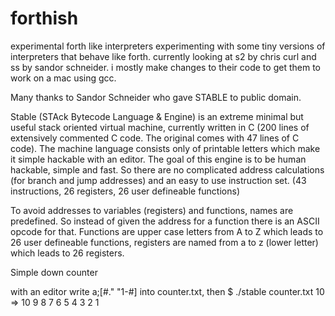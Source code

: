 # forthish
experimental forth like interpreters
experimenting with some tiny versions of interpreters that behave like forth.  currently looking at s2 by chris curl and ss by sandor schneider.  i mostly make changes to their code to get them to work on a mac using gcc.

Many thanks to Sandor Schneider who gave STABLE to public domain.

Stable (STAck Bytecode Language & Engine) is an extreme minimal but useful stack oriented virtual machine, currently written in C (200 lines of extensively commented C code. The original comes with 47 lines of C code). The machine language consists only of printable letters which make it simple hackable with an editor. The goal of this engine is to be human hackable, simple and fast. So there are no complicated address calculations (for branch and jump addresses) and an easy to use instruction set. (43 instructions, 26 registers, 26 user defineable functions)

To avoid addresses to variables (registers) and functions, names are predefined. So instead of given the address for a function there is an ASCII opcode for that. Functions are upper case letters from A to Z which leads to 26 user defineable functions, registers are named from a to z (lower letter) which leads to 26 registers.

Simple down counter

with an editor write a;[#." "1-#] into counter.txt, then
$ ./stable counter.txt 10
=> 10 9 8 7 6 5 4 3 2 1 
